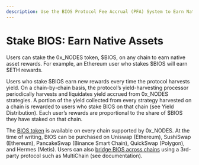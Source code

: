 ```yaml
---
description: Use the BIOS Protocol Fee Accrual (PFA) System to Earn Native Assets
---
```


# Stake BIOS: Earn Native Assets

Users can stake the 0x\_NODES token, $BIOS, on any chain to earn native asset rewards. For example, an Ethereum user who stakes $BIOS will earn $ETH rewards.

Users who stake $BIOS earn new rewards every time the protocol harvests yield. On a chain-by-chain basis, the protocol’s yield-harvesting processor periodically harvests and liquidates yield accrued from 0x\_NODES strategies. A portion of the yield collected from every strategy harvested on a chain is rewarded to users who stake BIOS on that chain (see Yield Distribution). Each user’s rewards are proportional to the share of $BIOS they have staked on that chain.

The [BIOS token](https://0xnodes.io/bios) is available on every chain supported by 0x\_NODES. At the time of writing, BIOS can be purchased on Uniswap (Ethereum), SushiSwap (Ethereum), PancakeSwap (Binance Smart Chain), QuickSwap (Polygon), and Hermes (Metis). Users can also [bridge BIOS across chains](../moving-bios-between-chains/how-to-move-your-bios-to-the-polygon-network.md) using a 3rd-party protocol such as MultiChain (see documentation).
